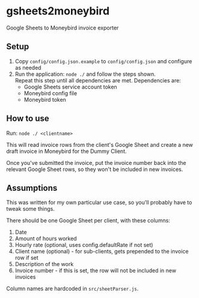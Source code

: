 gsheets2moneybird
=================

Google Sheets to Moneybird invoice exporter

## Setup

1. Copy `config/config.json.example` to `config/config.json` and configure as needed
2. Run the application: `node ./` and follow the steps shown.  
   Repeat this step until all dependencies are met.
   Dependencies are:
   - Google Sheets service account token
   - Moneybird config file
   - Moneybird token

## How to use

Run: `node ./ <clientname>`

This will read invoice rows from the client's Google Sheet
and create a new draft invoice in Moneybird for the Dummy Client. 

Once you've submitted the invoice, put the invoice number
back into the relevant Google Sheet rows, so they won't be included
in new invoices. 

## Assumptions

This was written for my own particular use case, so
you'll probably have to tweak some things.

There should be one Google Sheet per client, with these columns:

1. Date
2. Amount of hours worked
3. Hourly rate (optional, uses config.defaultRate if not set)
4. Client name (optional) - 
   for sub-clients, gets prepended to the invoice row if set
5. Description of the work
6. Invoice number - if this is set, the row will not be included
   in new invoices

Column names are hardcoded in `src/sheetParser.js`.
